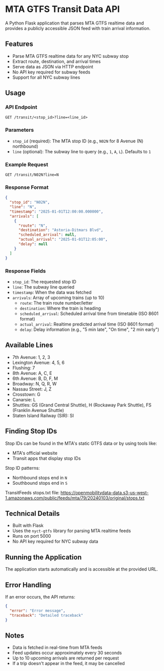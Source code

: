 # MTA GTFS Transit Data API

A Python Flask application that parses MTA GTFS realtime data and provides a publicly accessible JSON feed with train arrival information.

## Features

- Parse MTA GTFS realtime data for any NYC subway stop
- Extract route, destination, and arrival times
- Serve data as JSON via HTTP endpoint
- No API key required for subway feeds
- Support for all NYC subway lines

## Usage

### API Endpoint

```
GET /transit/<stop_id>?line=<line_id>
```

### Parameters

- `stop_id` (required): The MTA stop ID (e.g., `N02N` for 8 Avenue (N) northbound)
- `line` (optional): The subway line to query (e.g., `1`, `A`, `L`). Defaults to `1`

### Example Request

```
GET /transit/N02N?line=N
```

### Response Format

```json
{
  "stop_id": "N02N",
  "line": "N",
  "timestamp": "2025-01-01T12:00:00.000000",
  "arrivals": [
    {
      "route": "N",
      "destination": "Astoria-Ditmars Blvd",
      "scheduled_arrival": null,
      "actual_arrival": "2025-01-01T12:05:00",
      "delay": null
    }
  ]
}
```

### Response Fields

- `stop_id`: The requested stop ID
- `line`: The subway line queried
- `timestamp`: When the data was fetched
- `arrivals`: Array of upcoming trains (up to 10)
  - `route`: The train route number/letter
  - `destination`: Where the train is heading
  - `scheduled_arrival`: Scheduled arrival time from timetable (ISO 8601 format)
  - `actual_arrival`: Realtime predicted arrival time (ISO 8601 format)
  - `delay`: Delay information (e.g., "5 min late", "On time", "2 min early")

## Available Lines

  - 7th Avenue: 1, 2, 3
  - Lexington Avenue: 4, 5, 6
  - Flushing: 7
  - 8th Avenue: A, C, E
  - 6th Avenue: B, D, F, M
  - Broadway: N, Q, R, W
  - Nassau Street: J, Z
  - Crosstown: G
  - Canarsie: L
  - Shuttles: GS (Grand Central Shuttle), H (Rockaway Park Shuttle), FS (Franklin Avenue Shuttle)
  - Staten Island Railway (SIR): SI

## Finding Stop IDs

Stop IDs can be found in the MTA's static GTFS data or by using tools like:
- MTA's official website
- Transit apps that display stop IDs

Stop ID patterns:
- Northbound stops end in `N`
- Southbound stops end in `S`

TransitFeeds stops.txt file: https://openmobilitydata-data.s3-us-west-1.amazonaws.com/public/feeds/mta/79/20240103/original/stops.txt

## Technical Details

- Built with Flask
- Uses the `nyct-gtfs` library for parsing MTA realtime feeds
- Runs on port 5000
- No API key required for NYC subway data

## Running the Application

The application starts automatically and is accessible at the provided URL.

## Error Handling

If an error occurs, the API returns:

```json
{
  "error": "Error message",
  "traceback": "Detailed traceback"
}
```

## Notes

- Data is fetched in real-time from MTA feeds
- Feed updates occur approximately every 30 seconds
- Up to 10 upcoming arrivals are returned per request
- If a trip doesn't appear in the feed, it may be cancelled
